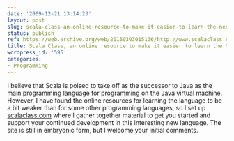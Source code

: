 ```yaml
---
date: '2009-12-21 13:14:23'
layout: post
slug: scala-class-an-online-resource-to-make-it-easier-to-learn-the-next-big-language
status: publish
ref: https://web.archive.org/web/20150303015136/http://www.scalaclass.com/
title: Scala Class, an online resource to make it easier to learn the Next Big Language
wordpress_id: '595'
categories:
- Programming
---
```


I believe that Scala is poised to take off as the successor to Java as the main programming language for programming on the Java virtual machine. However, I have found the online resources for learning the language to be a bit weaker than for some other programming languages, so I set up [scalaclass.com](https://web.archive.org/web/20150303015136/http://www.scalaclass.com/) where I gather together material to get you started and support your continued development in this interesting new language. The site is still in embryonic form, but I welcome your initial comments.
